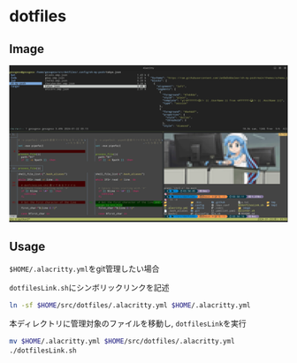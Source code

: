 # dotfiles

## Image
![eadc1e9ab30c9eb9dfea224939974ba1b7388420](/image/dotfiles_eadc1e9.png)

## Usage
`$HOME/.alacritty.yml`をgit管理したい場合

`dotfilesLink.sh`にシンボリックリンクを記述
```sh
ln -sf $HOME/src/dotfiles/.alacritty.yml $HOME/.alacritty.yml
```

本ディレクトリに管理対象のファイルを移動し, `dotfilesLink`を実行
```sh
mv $HOME/.alacritty.yml $HOME/src/dotfiles/.alacritty.yml
./dotfilesLink.sh
```
